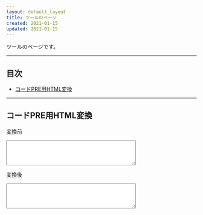 ```yaml
---
layout: default_layout
title: ツールのページ
created: 2021-01-15
updated: 2021-01-15
---
```

ツールのページです。

- - -
## <a name="index">目次</a>

- [コードPRE用HTML変換](#code-box)

- - -

## <a name="code-box">コードPRE用HTML変換</a>

変換前
<textarea id="convertBefore" rows="4" cols="40">
</textarea>

変換後
<textarea id="convertAfter" rows="4" cols="40">
</textarea>

<script>
document.getElementById('convertBefore').addEventListener('change', () => {
    let before = document.getElementById('convertBefore');
    let after = document.getElementById('convertAfter');
    after.innerText = before.value.replace(/&/g, '&amp;')
                                  .replace(/\</g, '&lt;')
                                  .replace(/\>/g, '&gt;');
}, false);
</script>